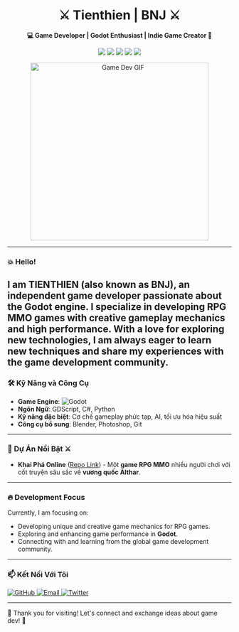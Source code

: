 <h1 align="center">⚔️ Tienthien | BNJ ⚔️</h1>
<meta name="google-site-verification" content="zuBMH_pQOhpTfwBXEGbkv0Szb9KAZX3S2YzWdEbJZcY" />
<p align="center">
  <b>💻 Game Developer | Godot Enthusiast | Indie Game Creator 🔧</b>
</p>

<p align="center">
  <img src="https://img.shields.io/badge/Godot%20Engine-Blue?style=flat&logo=godot-engine&color=478cbf">
  <img src="https://img.shields.io/badge/GDScript-Expert-yellow?style=flat&color=yellow">
  <img src="https://img.shields.io/badge/CSharp-Intermediate-green?style=flat&logo=csharp&color=green">
  <img src="https://img.shields.io/badge/RPG-MMO-red?style=flat">
  <img src="https://img.shields.io/badge/Indie%20Game%20Dev-Passion-ff69b4">
</p>

<p align="center">
  <img src="https://media.giphy.com/media/q217GUnfKAmJlFcjBX/giphy.gif" alt="Game Dev GIF" width="400">
</p>

---

### 💥 Hello! 
I am **TIENTHIEN** (also known as BNJ), an independent game developer passionate about the **Godot engine**. I specialize in developing **RPG MMO** games with creative gameplay mechanics and high performance. With a love for exploring new technologies, I am always eager to learn new techniques and share my experiences with the game development community.
---

### 🛠️ Kỹ Năng và Công Cụ

- **Game Engine**: ![Godot](https://img.shields.io/badge/-Godot-informational?style=flat&logo=godot-engine&logoColor=white&color=478cbf)
- **Ngôn Ngữ**: GDScript, C#, Python
- **Kỹ năng đặc biệt**: Cơ chế gameplay phức tạp, AI, tối ưu hóa hiệu suất
- **Công cụ bổ sung**: Blender, Photoshop, Git

---

### 🚧 Dự Án Nổi Bật ⚔️

- **Khai Phá Online** ([Repo Link](https://github.com/tienthien196/khaipha_online.git)) - Một **game RPG MMO** nhiều người chơi với cốt truyện sâu sắc về **vương quốc Althar**.

---

### 🔥 Development Focus

Currently, I am focusing on:
- Developing unique and creative game mechanics for RPG games.
- Exploring and enhancing game performance in **Godot**.
- Connecting with and learning from the global game development community.

---

### 📫 Kết Nối Với Tôi

<p align="left">
  <a href="https://github.com/tienthien196">
    <img src="https://img.shields.io/badge/GitHub-%2312100E.svg?style=for-the-badge&logo=github&logoColor=white" alt="GitHub">
  </a>
  <a href="mailto:votienthien.196@gmail.com">
    <img src="https://img.shields.io/badge/Email-D14836?style=for-the-badge&logo=gmail&logoColor=white" alt="Email">
  </a>
  <a href="https://twitter.com/BNJ_gamedev">
    <img src="https://img.shields.io/badge/Twitter-%231DA1F2.svg?style=for-the-badge&logo=twitter&logoColor=white" alt="Twitter">
  </a>
</p>

---

👻 Thank you for visiting! Let's connect and exchange ideas about game dev! 🚀

